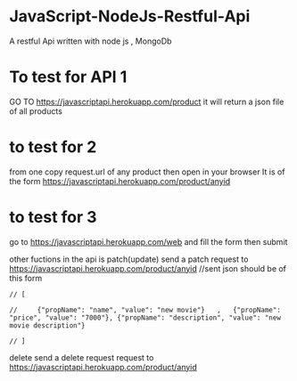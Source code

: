 # JavaScript-NodeJs-Restful-Api
A restful Api written with node js , MongoDb
# To test for API 1

GO TO 
https://javascriptapi.herokuapp.com/product
it will return a json file of all products

# to test for 2

from one copy request.url of any product then open in your browser
It is of the form https://javascriptapi.herokuapp.com/product/anyid


# to test for 3
go to
https://javascriptapi.herokuapp.com/web
and fill the form then submit

other fuctions in the api is patch(update)
send a patch request to https://javascriptapi.herokuapp.com/product/anyid
   //sent json should be of this form

    // [
	
    //     {"propName": "name", "value": "new movie"}	,	{"propName": "price", "value": "7000"},	{"propName": "description", "value": "new movie description"}
        
    // ]

delete
send a delete request request to https://javascriptapi.herokuapp.com/product/anyid

